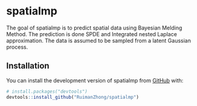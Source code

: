 
<!-- README.md is generated from README.Rmd. Please edit that file -->

# spatialmp

<!-- badges: start -->
<!-- badges: end -->

The goal of spatialmp is to predict spatial data using Bayesian Melding
Method. The prediction is done SPDE and Integrated nested Laplace
approximation. The data is assumed to be sampled from a latent Gaussian
process.

## Installation

You can install the development version of spatialmp from
[GitHub](https://github.com/) with:

``` r
# install.packages("devtools")
devtools::install_github("RuimanZhong/spatialmp")
```
